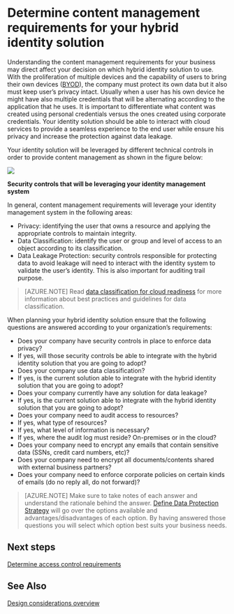 <properties
	pageTitle="Azure Active Directory hybrid identity design considerations - determine content management requirements | Microsoft Azure"
	description="Provides insight into how to determine the content management requirements of your business. Usually when a user has his own device he might have also multiple credentials that will be alternating according to the application that he uses. It is important to differentiate what content was created using personal credentials versus the ones created using corporate credentials. Your identity solution should be able to interact with cloud services to provide a seamless experience to the end user while ensure his privacy and increase the protection against data leakage."
	documentationCenter=""
	services="active-directory"
	authors="billmath"
	manager="femila"
	editor=""/>

<tags
	ms.service="active-directory"
	ms.devlang="na"
	ms.topic="article"
    ms.tgt_pltfrm="na"
    ms.workload="identity" 
	ms.date="08/08/2016"
	ms.author="billmath"/>

# Determine content management requirements for your hybrid identity solution

Understanding the content management requirements for your business may direct affect your decision on which hybrid identity solution to use. With the proliferation of multiple devices and the capability of users to bring their own devices ([BYOD](http://aka.ms/byodcg)), the company must protect its own data but it also must keep user’s privacy intact. Usually when a user has his own device he might have also multiple credentials that will be alternating according to the application that he uses. It is important to differentiate what content was created using personal credentials versus the ones created using corporate credentials. Your identity solution should be able to interact with cloud services to provide a seamless experience to the end user while ensure his privacy and increase the protection against data leakage. 

Your identity solution will be leveraged by different technical controls in order to provide content management as shown in the figure below:
 
![](./media/hybrid-id-design-considerations/securitycontrols.png)

**Security controls that will be leveraging your identity management system**

In general, content management requirements will leverage your identity management system in the following areas:

- Privacy: identifying the user that owns a resource and applying the appropriate controls to maintain integrity.
- Data Classification: identify the user or group and level of access to an object according to its classification. 
- Data Leakage Protection: security controls responsible for protecting data to avoid leakage will need to interact with the identity system to validate the user’s identity. This is also important for auditing trail purpose.

>[AZURE.NOTE]
Read [data classification for cloud readiness](http://download.microsoft.com/download/0/A/3/0A3BE969-85C5-4DD2-83B6-366AA71D1FE3/Data-Classification-for-Cloud-Readiness.pdf) for more information about best practices and guidelines for data classification.

When planning your hybrid identity solution ensure that the following questions are answered according to your organization’s requirements:

- Does your company have security controls in place to enforce data privacy?
 - If yes, will those security controls be able to integrate with the hybrid identity solution that you are going to adopt?
- Does your company use data classification?
 - If yes, is the current solution able to integrate with the hybrid identity solution that you are going to adopt?
- Does your company currently have any solution for data leakage? 
 - If yes, is the current solution able to integrate with the hybrid identity solution that you are going to adopt?
- Does your company need to audit access to resources?
 - If yes, what type of resources?
 - If yes, what level of information is necessary?
 - If yes, where the audit log must reside? On-premises or in the cloud?
- Does your company need to encrypt any emails that contain sensitive data (SSNs, credit card numbers, etc)?
- Does your company need to encrypt all documents/contents shared with external business partners?
- Does your company need to enforce corporate policies on certain kinds of emails (do no reply all, do not forward)?
 
>[AZURE.NOTE]
Make sure to take notes of each answer and understand the rationale behind the answer. [Define Data Protection Strategy](active-directory-hybrid-identity-design-considerations-data-protection-strategy.md) will go over the options available and advantages/disadvantages of each option.  By having answered those questions you will select which option best suits your business needs.


## Next steps
[Determine access control requirements](active-directory-hybrid-identity-design-considerations-accesscontrol-requirements.md)

## See Also
[Design considerations overview](active-directory-hybrid-identity-design-considerations-overview.md)
